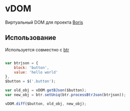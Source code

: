 # vDOM

Виртуальный DOM для проекта [Boris](https://github.com/egor-a-trubnikov-panov/Boris) 

## Использование

Используется совместно с [btr](https://github.com/egor-a-trubnikov-panov/btr)

```js

var btrjson = {
    block: 'button',
    value: 'hello world'
},
$button = $('.button');

var old_obj = vDOM.getBJson($button);
var new_obj = btr.setUniq(btr.processBtrJson(btrjson));

vDOM.diff($button, old_obj, new_obj);

```